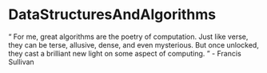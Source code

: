 # DataStructuresAndAlgorithms
“ For me, great algorithms are the poetry of computation. Just like  verse, they can be terse, allusive, dense, and even mysterious.  But once unlocked, they cast a brilliant new light on some  aspect of computing. ” - Francis Sullivan
